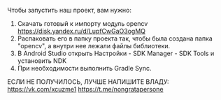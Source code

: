 Чтобы запустить наш проект, вам нужно:
1. Скачать готовый к импорту модуль opencv https://disk.yandex.ru/d/LupfCwGaO3ogMQ
2. Распаковать его в папку проекта так, чтобы была создана папка "opencv", а внутри нее лежали файлы библиотеки.
3. В Android Studio открыть Настройки - SDK Manager - SDK Tools и установить NDK
4. При необходимости выполнить Gradle Sync.

ЕСЛИ НЕ ПОЛУЧИЛОСЬ, ЛУЧШЕ НАПИШИТЕ ВЛАДУ: https://vk.com/xcuzme1 https://t.me/nongratapersone 
